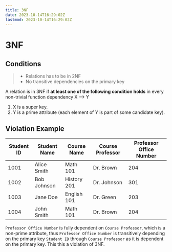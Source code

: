 ```yaml
---
title: 3NF
date: 2023-10-14T16:29:02Z
lastmod: 2023-10-14T16:29:02Z
---
```


# 3NF

## Conditions

> - Relations has to be in 2NF
> - No transitive dependencies on the primary key

A relation is in 3NF if **at least one of the following condition holds** in every non-trivial function dependency X –> Y

1. X is a super key.
2. Y is a prime attribute (each element of Y is part of some candidate key).

## Violation Example

|**Student ID**|Student Name|Course Name|Course Professor|Professor Office Number|
| ----| ------------| -----------| ----------------| -----------------------|
|1001|Alice Smith|Math 101|Dr. Brown|204|
|1002|Bob Johnson|History 201|Dr. Johnson|301|
|1003|Jane Doe|English 101|Dr. Green|203|
|1004|John Smith|Math 101|Dr. Brown|204|

`Professor Office Number` is fully dependent on `Course Professor`, which is a non-prime attribute, thus `Professor Office Number` is transitively depending on the primary key `Student ID` through `Course Professor` as it is dependent on the primary key. This this a violation of 3NF.
